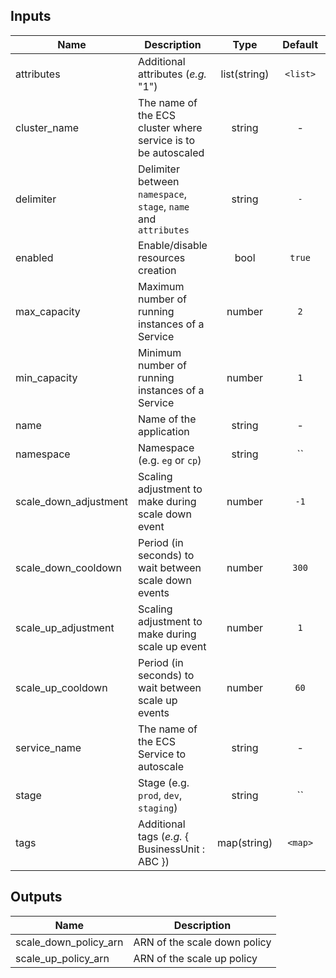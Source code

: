 ## Inputs

| Name | Description | Type | Default | Required |
|------|-------------|:----:|:-----:|:-----:|
| attributes | Additional attributes (_e.g._ "1") | list(string) | `<list>` | no |
| cluster_name | The name of the ECS cluster where service is to be autoscaled | string | - | yes |
| delimiter | Delimiter between `namespace`, `stage`, `name` and `attributes` | string | `-` | no |
| enabled | Enable/disable resources creation | bool | `true` | no |
| max_capacity | Maximum number of running instances of a Service | number | `2` | no |
| min_capacity | Minimum number of running instances of a Service | number | `1` | no |
| name | Name of the application | string | - | yes |
| namespace | Namespace (e.g. `eg` or `cp`) | string | `` | no |
| scale_down_adjustment | Scaling adjustment to make during scale down event | number | `-1` | no |
| scale_down_cooldown | Period (in seconds) to wait between scale down events | number | `300` | no |
| scale_up_adjustment | Scaling adjustment to make during scale up event | number | `1` | no |
| scale_up_cooldown | Period (in seconds) to wait between scale up events | number | `60` | no |
| service_name | The name of the ECS Service to autoscale | string | - | yes |
| stage | Stage (e.g. `prod`, `dev`, `staging`) | string | `` | no |
| tags | Additional tags (_e.g._ { BusinessUnit : ABC }) | map(string) | `<map>` | no |

## Outputs

| Name | Description |
|------|-------------|
| scale_down_policy_arn | ARN of the scale down policy |
| scale_up_policy_arn | ARN of the scale up policy |

